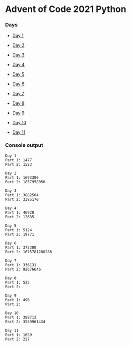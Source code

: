 # Advent of Code 2021 Python

### Days

* [Day 1](https://github.com/ukalto/AdventOfCode2021/blob/main/Day01/day01.py)

* [Day 2](https://github.com/ukalto/AdventOfCode2021/blob/main/Day02/day02.py)

* [Day 3](https://github.com/ukalto/AdventOfCode2021/blob/main/Day03/day03.py)

* [Day 4](https://github.com/ukalto/AdventOfCode2021/blob/main/Day04/day04.py)

* [Day 5](https://github.com/ukalto/AdventOfCode2021/blob/main/Day05/day05.py)

* [Day 6](https://github.com/ukalto/AdventOfCode2021/blob/main/Day06/day06.py)

* [Day 7](https://github.com/ukalto/AdventOfCode2021/blob/main/Day07/day07.py)

* [Day 8](https://github.com/ukalto/AdventOfCode2021/blob/main/Day08/day08.py)

* [Day 9](https://github.com/ukalto/AdventOfCode2021/blob/main/Day09/day09.py)

* [Day 10](https://github.com/ukalto/AdventOfCode2021/blob/main/Day10/day10.py)

* [Day 11](https://github.com/ukalto/AdventOfCode2021/blob/main/Day11/day11.py)

### Console output

```
Day 1
Part 1: 1477
Part 2: 1523

Day 2
Part 1: 1693300
Part 2: 1857958050

Day 3
Part 1: 3882564
Part 2: 3385170

Day 4
Part 1: 46920
Part 2: 12635

Day 5
Part 1: 5124
Part 2: 19771

Day 6
Part 1: 372300
Part 2: 1675781200288

Day 7
Part 1: 336131
Part 2: 92676646

Day 8
Part 1: 525
Part 2: 

Day 9
Part 1: 496
Part 2: 

Day 10
Part 1: 388713
Part 2: 3539961434

Day 11
Part 1: 1659
Part 2: 227
```